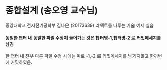 # 종합설계 (송오영 교수님)

중앙대학교 전자전기공학부 김나은 (20173639)
리액트를 다루는 기술 예제 실습

#### 동일한 챕터 내 동일한 파일 수정이 들어가는 것은 챕터명-1,챕터명-2 로 커밋메세지를 남김

한 챕터 내 전부 다른 파일 수정 시에는 따로 -1,-2 로 커밋메세지를 남기지않고 한꺼번에 커밋하였음.
